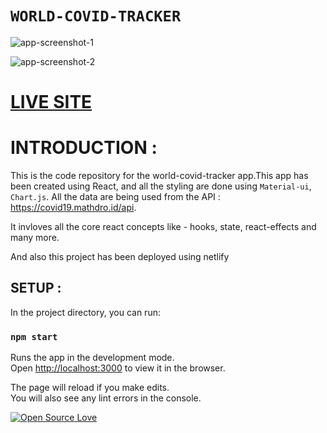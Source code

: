 # `WORLD-COVID-TRACKER` 
![app-screenshot-1](https://raw.githubusercontent.com/kulendu/covid-tracker-project/master/src/images/Screenshot%20from%202020-06-10%2012-01-23.png)

![app-screenshot-2](https://raw.githubusercontent.com/kulendu/covid-tracker-project/master/src/images/Screenshot%20from%202020-06-10%2012-01-46.png)

# [LIVE SITE](https://ecstatic-curie-8eccb7.netlify.app/)

# INTRODUCTION :
This is the code repository for the world-covid-tracker app.This app has been created using React, and all the styling are done using `Material-ui`, `Chart.js`.
All the data are being used from the API : https://covid19.mathdro.id/api.

It invloves all the core react concepts like - hooks, state, react-effects and many more.

And also this project has been deployed using netlify


## SETUP :

In the project directory, you can run:

### `npm start`

Runs the app in the development mode.<br />
Open [http://localhost:3000](http://localhost:3000) to view it in the browser.

The page will reload if you make edits.<br />
You will also see any lint errors in the console.

[![Open Source Love](https://firstcontributions.github.io/open-source-badges/badges/open-source-v1/open-source.svg)](https://github.com/kulendu/covid-tracker-project)
